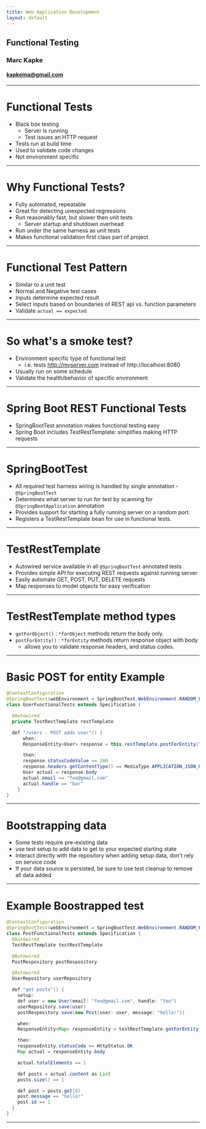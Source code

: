 ```yaml
---
title: Web Application Development
layout: default
---
```


## Functional Testing

### Marc Kapke

#### kapkema@gmail.com

---

# Functional Tests
- Black box testing
  - Server is running
  - Test issues an HTTP request
- Tests run at build time
- Used to validate code changes
- Not environment specific

---

# Why Functional Tests?
- Fully automated, repeatable
- Great for detecting unexpected regressions
- Run reasonably fast, but slower then unit tests
  - Server startup and shutdown overhead
- Run under the same harness as unit tests
- Makes functional validation first class part of project

---

# Functional Test Pattern
- Similar to a unit test
- Normal and Negative test cases
- Inputs determine expected result
 - Select inputs based on boundaries of REST api vs. function parameters
- Validate ```actual == expected```

---

# So what's a smoke test?
  - Environment specific type of functional test
    - i.e. tests http://myserver.com instead of http://localhost:8080
  - Usually run on some schedule
  - Validate the health/behavior of specific environment

---

# Spring Boot REST Functional Tests
- SpringBootTest annotation  makes functional testing easy
- Spring Boot includes TestRestTemplate: simplifies making HTTP requests

---

# SpringBootTest
- All required test harness wiring is handled by single annotation - ```@SpringBootTest```
- Determines what server to run for test by scanning for ```@SpringBootApplication``` annotation
- Provides support for starting a fully running server on a random port.
- Registers a TestRestTemplate bean for use in functional tests.

---

# TestRestTemplate
- Autowired service available in all ```@SpringBootTest``` annotated tests
- Provides simple API for executing REST requests against running server
 - Easily automate GET, POST, PUT, DELETE requests
- Map responses to model objects for easy verification

---

# TestRestTemplate method types
- ```getForObject()``` : `*forObject` methods return the body only.
- ```postForEntity()``` :  `*forEntity` methods return response object with body
  - allows you to validate response headers, and status codes.

---

# Basic POST for entity Example
```java
@ContextConfiguration
@SpringBootTest(webEnvironment = SpringBootTest.WebEnvironment.RANDOM_PORT)
class UserFunctionalTests extends Specification {

  @Autowired
  private TestRestTemplate restTemplate

  def "/users - POST adds user"() {
      when:
      ResponseEntity<User> response = this.restTemplate.postForEntity("/users", new User(email: "foo@gmail.com", handle: "bar"), User.class)

      then:
      response.statusCodeValue == 200
      response.headers.getContentType() == MediaType.APPLICATION_JSON_UTF8
      User actual = response.body
      actual.email == "foo@gmail.com"
      actual.handle == "bar"
    }
}
```

---

# Bootstrapping data
- Some tests require pre-existing data
- use test setup to add data to get to your expected starting state
- Interact directly with the repository when adding setup data, don't rely on service code
- If your data source is persisted, be sure to use test cleanup to remove all data added

---

# Example Boostrapped test
```java
@ContextConfiguration
@SpringBootTest(webEnvironment = SpringBootTest.WebEnvironment.RANDOM_PORT)
class PostFunctionalTests extends Specification {
  @Autowired
  TestRestTemplate testRestTemplate

  @Autowired
  PostRespository postRespository

  @Autowired
  UserRepository userRepository

  def "get posts"() {
    setup:
    def user = new User(email: "foo@gmail.com", handle: "foo")
    userRepository.save(user)
    postRespository.save(new Post(user: user, message: "hello!"))

    when:
    ResponseEntity<Map> responseEntity = testRestTemplate.getForEntity("/posts", Map)

    then:
    responseEntity.statusCode == HttpStatus.OK
    Map actual = responseEntity.body

    actual.totalElements == 1

    def posts = actual.content as List
    posts.size() == 1

    def post = posts.get(0)
    post.message == "hello!"
    post.id == 1
  }
}
```

---
